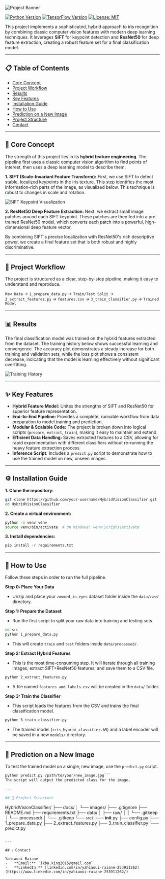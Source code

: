 ![Project Banner](docs/images/banner.png)

[![Python Version](https://img.shields.io/badge/Python-3.8%2B-blue.svg)](https://www.python.org/)
[![TensorFlow Version](https://img.shields.io/badge/TensorFlow-2.x-orange.svg)](https://www.tensorflow.org/)
[![License: MIT](https://img.shields.io/badge/License-MIT-yellow.svg)](https://opensource.org/licenses/MIT)

This project implements a sophisticated, hybrid approach to iris recognition by combining classic computer vision features with modern deep learning techniques. It leverages **SIFT** for keypoint detection and **ResNet50** for deep feature extraction, creating a robust feature set for a final classification model.

---

## 📋 Table of Contents
- [Core Concept](#-core-concept)
- [Project Workflow](#-project-workflow)
- [Results](#-results)
- [Key Features](#-key-features)
- [Installation Guide](#-installation-guide)
- [How to Use](#-how-to-use)
- [Prediction on a New Image](#-prediction-on-a-new-image)
- [Project Structure](#-project-structure)
- [Contact](#-contact)

---

## 🧠 Core Concept

The strength of this project lies in its **hybrid feature engineering**. The pipeline first uses a classic computer vision algorithm to find points of interest, then uses a deep learning model to describe them.

**1. SIFT (Scale-Invariant Feature Transform):**
First, we use SIFT to detect stable, localized keypoints in the iris texture. This step identifies the most information-rich parts of the image, as visualized below. This technique is robust to changes in scale and rotation.

![SIFT Keypoint Visualization](docs/images/sift_visualization.png)

**2. ResNet50 Deep Feature Extraction:**
Next, we extract small image patches around each SIFT keypoint. These patches are then fed into a pre-trained ResNet50 model, which converts each patch into a powerful, high-dimensional deep feature vector.

By combining SIFT's precise localization with ResNet50's rich descriptive power, we create a final feature set that is both robust and highly discriminative.

---

## 🔄 Project Workflow

The project is structured as a clear, step-by-step pipeline, making it easy to understand and reproduce.

`Raw Data` -> `1_prepare_data.py` -> `Train/Test Split` -> `2_extract_features.py` -> `features.csv` -> `3_train_classifier.py` -> `Trained Model`

---

## 📊 Results

The final classification model was trained on the hybrid features extracted from the dataset. The training history below shows successful learning and convergence. The accuracy plot demonstrates a steady increase for both training and validation sets, while the loss plot shows a consistent decrease, indicating that the model is learning effectively without significant overfitting.

![Training History](docs/images/training_plots.png)

---

## ✨ Key Features

-   **Hybrid Feature Model:** Unites the strengths of SIFT and ResNet50 for superior feature representation.
-   **End-to-End Pipeline:** Provides a complete, runnable workflow from data preparation to model training and prediction.
-   **Modular & Scalable Code:** The project is broken down into logical scripts (`prepare`, `extract`, `train`), making it easy to maintain and extend.
-   **Efficient Data Handling:** Saves extracted features to a CSV, allowing for rapid experimentation with different classifiers without re-running the heavy feature extraction process.
-   **Inference Script:** Includes a `predict.py` script to demonstrate how to use the trained model on new, unseen images.

---

## ⚙️ Installation Guide

**1. Clone the repository:**
```bash
git clone https://github.com/your-username/HybridVisionClassifier.git
cd HybridVisionClassifier
```

**2. Create a virtual environment:**
```bash
python -m venv venv
source venv/bin/activate  # On Windows: venv\Scripts\activate
```

**3. Install dependencies:**
```bash
pip install -r requirements.txt
```

---

## 🚀 How to Use

Follow these steps in order to run the full pipeline.

**Step 0: Place Your Data**
-   Unzip and place your `zoomed_in_eyes` dataset folder inside the `data/raw/` directory.

**Step 1: Prepare the Dataset**
-   Run the first script to split your raw data into training and testing sets.
```bash
cd src
python 1_prepare_data.py
```
-   This will create `train` and `test` folders inside `data/processed/`.

**Step 2: Extract Hybrid Features**
-   This is the most time-consuming step. It will iterate through all training images, extract SIFT+ResNet50 features, and save them to a CSV file.
```bash
python 2_extract_features.py
```
-   A file named `features_and_labels.csv` will be created in the `data/` folder.

**Step 3: Train the Classifier**
-   This script loads the features from the CSV and trains the final classification model.
```bash
python 3_train_classifier.py
```
-   The trained model (`iris_hybrid_classifier.h5`) and a label encoder will be saved in a new `models/` directory.

---

## 🔎 Prediction on a New Image

To test the trained model on a single, new image, use the `predict.py` script.

```bash
python predict.py /path/to/your/new_image.jpg```
The script will output the predicted class for the image.

---

## 📂 Project Structure

```
HybridVisionClassifier/
├── docs/
│   └── images/
├── .gitignore
├── README.md
├── requirements.txt
├── data/
│   ├── raw/
│   │   └── .gitkeep
│   └── processed/
│       └── .gitkeep
└── src/
    ├── __init__.py
    ├── config.py
    ├── 1_prepare_data.py
    ├── 2_extract_features.py
    ├── 3_train_classifier.py
    └── predict.py
```

---

## 📞 Contact

Yahiaoui Raiane
-   **Email:** `ikba.king2015@gmail.com`
-   **LinkedIn:** [linkedin.com/in/yahiaoui-raiane-253911262](https://www.linkedin.com/in/yahiaoui-raiane-253911262/)
